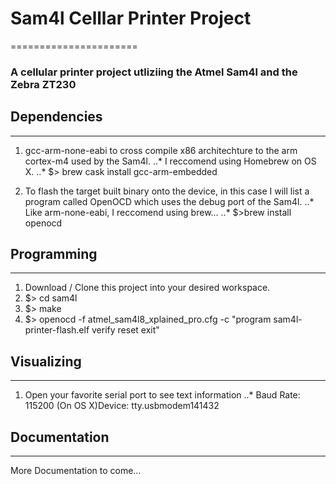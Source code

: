 # Sam4l Celllar Printer Project
======================

### A cellular printer project utliziing the Atmel Sam4l and the Zebra ZT230

## Dependencies
-------------
1. gcc-arm-none-eabi to cross compile x86 architechture to the arm cortex-m4 used by the Sam4l.
..* I reccomend using Homebrew on OS X. 
..* $> brew cask install gcc-arm-embedded

2. To flash the target built binary onto the device, in this case I will list a program called OpenOCD which uses the debug port of the Sam4l.
..* Like arm-none-eabi, I reccomend using brew...
..* $>brew install openocd


## Programming
-------------
1. Download / Clone this project into your desired workspace.
2. $> cd sam4l
3. $> make
4. $> openocd -f atmel_sam4l8_xplained_pro.cfg -c "program sam4l-printer-flash.elf verify reset exit"

## Visualizing
-------------
1. Open your favorite serial port to see text information
..* Baud Rate: 115200 (On OS X)Device: tty.usbmodem141432

## Documentation
-------------
More Documentation to come...


